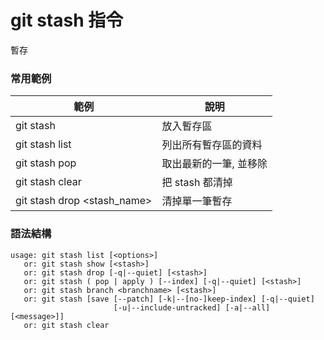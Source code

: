 # git stash 指令

暫存
### 常用範例

| 範例                          | 說明           |
|-----------------------------|--------------|
| git stash                   | 放入暫存區        |
| git stash list              | 列出所有暫存區的資料   |
| git stash pop               | 取出最新的一筆, 並移除 |
| git stash clear             | 把 stash 都清掉  |
| git stash drop <stash_name> | 清掉單一筆暫存      |


### 語法結構

```
usage: git stash list [<options>]
   or: git stash show [<stash>]
   or: git stash drop [-q|--quiet] [<stash>]
   or: git stash ( pop | apply ) [--index] [-q|--quiet] [<stash>]
   or: git stash branch <branchname> [<stash>]
   or: git stash [save [--patch] [-k|--[no-]keep-index] [-q|--quiet]
                       [-u|--include-untracked] [-a|--all] [<message>]]
   or: git stash clear
```
